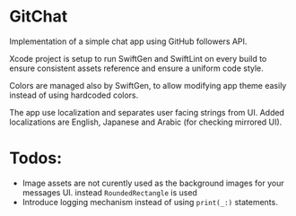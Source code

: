 # GitChat

Implementation of a simple chat app using GitHub followers API.

Xcode project is setup to run SwiftGen and SwiftLint on every build to ensure consistent assets reference and ensure a uniform code style.

Colors are managed also by SwiftGen, to allow modifying app theme easily instead of using hardcoded colors.

The app use localization and separates user facing strings from UI. Added localizations are English, Japanese and Arabic (for checking mirrored UI).

# Todos:

- Image assets are not curently used as the background images for your messages UI. instead `RoundedRectangle` is used
- Introduce logging mechanism instead of using `print(_:)` statements.
